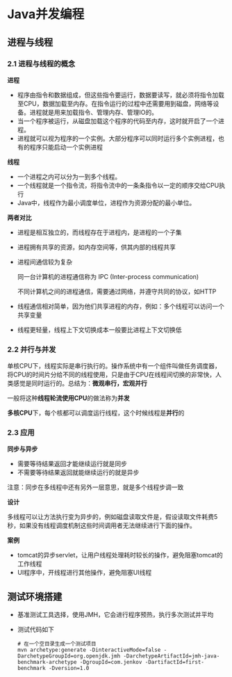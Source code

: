 # Java并发编程

## 进程与线程

### 2.1 进程与线程的概念

**进程**

* 程序由指令和数据组成，但这些指令要运行，数据要读写，就必须将指令加载至CPU，数据加载至内存。在指令运行的过程中还需要用到磁盘，网络等设备。进程就是用来加载指令、管理内存、管理IO的。
* 当一个程序被运行，从磁盘加载这个程序的代码至内存，这时就开启了一个进程。
* 进程就可以视为程序的一个实例。大部分程序可以同时运行多个实例进程，也有的程序只能启动一个实例进程

**线程**

* 一个进程之内可以分为一到多个线程。
* 一个线程就是一个指令流，将指令流中的一条条指令以一定的顺序交给CPU执行
* Java中，线程作为最小调度单位，进程作为资源分配的最小单位。

**两者对比**

* 进程是相互独立的，而线程存在于进程内，是进程的一个子集

* 进程拥有共享的资源，如内存空间等，供其内部的线程共享

* 进程间通信较为复杂

  同一台计算机的进程通信称为 IPC (Inter-process communication)

  不同计算机之间的进程通信，需要通过网络，并遵守共同的协议，如HTTP

* 线程通信相对简单，因为他们共享进程的内存，例如：多个线程可以访问一个共享变量

* 线程更轻量，线程上下文切换成本一般要比进程上下文切换低

### 2.2 并行与并发

单核CPU下，线程实际是串行执行的。操作系统中有一个组件叫做任务调度器，将CPU的时间片分给不同的线程使用，只是由于CPU在线程间切换的非常快，人类感觉是同时运行的。总结为：**微观串行，宏观并行**

一般将这种**线程轮流使用CPU**的做法称为**并发**

**多核CPU**下，每个核都可以调度运行线程，这个时候线程是**并行**的

### 2.3 应用

**同步与异步**

* 需要等待结果返回才能继续运行就是同步
* 不需要等待结果返回就能继续运行的就是异步

注意：同步在多线程中还有另外一层意思，就是多个线程步调一致

**设计**

多线程可以让方法执行变为异步的，例如磁盘读取文件是，假设读取文件耗费5秒，如果没有线程调度机制这些时间调用者无法继续进行下面的操作。

**案例**

* tomcat的异步servlet，让用户线程处理耗时较长的操作，避免阻塞tomcat的工作线程
* UI程序中，开线程进行其他操作，避免阻塞UI线程



## 测试环境搭建

* 基准测试工具选择，使用JMH，它会进行程序预热，执行多次测试并平均

* 测试代码如下

  ```shell
  # 在一个空目录生成一个测试项目
  mvn archetype:generate -DinteractiveMode=false -DarchetypeGroupId=org.openjdk.jmh -DarchetypeArtifactId=jmh-java-benchmark-archetype -DgroupId=com.jenkov -DartifactId=first-benchmark -Dversion=1.0
```
  
  